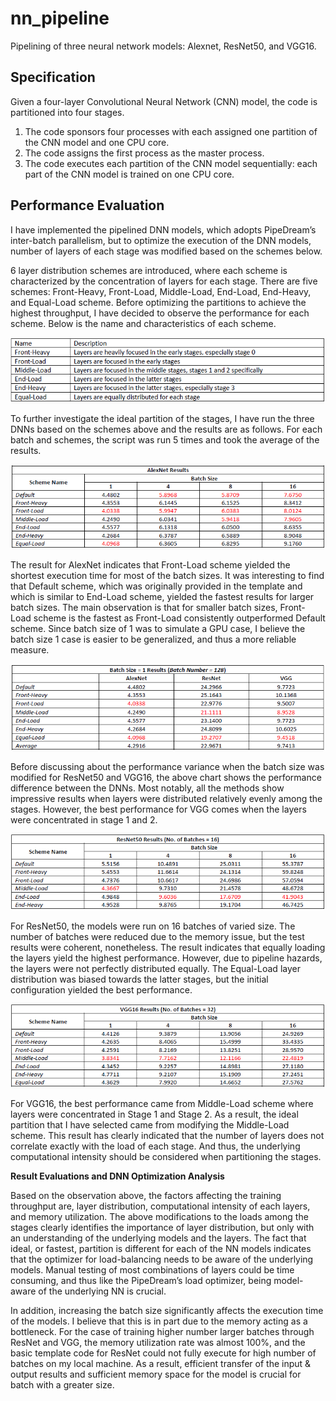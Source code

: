 # nn_pipeline
 Pipelining of three neural network models: Alexnet, ResNet50, and VGG16.

## Specification
Given a four-layer Convolutional Neural Network (CNN) model, the code is partitioned into four stages. 

1. The code sponsors four processes with each assigned one partition of the CNN model and one CPU core. 
2. The code assigns the first process as the master process. 
3. The code executes each partition of the CNN model sequentially: each part of the CNN model is trained on one CPU core.

## Performance Evaluation

I have implemented the pipelined DNN models, which adopts PipeDream’s inter-batch parallelism, but to optimize 
the execution of the DNN models, number of layers of each stage was modified based on the schemes below. 

6 layer distribution schemes are introduced, where each scheme is characterized by the concentration of layers for each stage. 
There are five schemes: Front-Heavy, Front-Load, Middle-Load, End-Load, End-Heavy, and Equal-Load scheme. 
Before optimizing the partitions to achieve the highest throughput, I have decided to observe the performance for each scheme. 
Below is the name and characteristics of each scheme.

![](results/spec_1.PNG)

To further investigate the ideal partition of the stages, I have run the three DNNs based on the schemes above and the results are as follows. For each batch and schemes, the script was run 5 times and took the average of the results.

![](results/result_1.PNG)

The result for AlexNet indicates that Front-Load scheme yielded the shortest execution time for most of the batch sizes. It was interesting to find that Default scheme, which was originally provided in the template and which is similar to End-Load scheme, yielded the fastest results for larger batch sizes. The main observation is that for smaller batch sizes, Front-Load scheme is the fastest as Front-Load consistently outperformed Default scheme. Since batch size of 1 was to simulate a GPU case, I believe the batch size 1 case is easier to be generalized, and thus a more reliable measure.

![](results/result_2.PNG)

Before discussing about the performance variance when the batch size was modified for ResNet50 and VGG16, the above chart shows the performance difference between the DNNs. Most notably, all the methods show impressive results when layers were distributed relatively evenly among the stages. However, the best performance for VGG comes when the layers were concentrated in stage 1 and 2.

![](results/result_3.PNG)

For ResNet50, the models were run on 16 batches of varied size. The number of batches were reduced due to the memory issue, but the test results were coherent, nonetheless. The result indicates that equally loading the layers yield the highest performance. However, due to pipeline hazards, the layers were not perfectly distributed equally. The Equal-Load layer distribution was biased towards the latter stages, but the initial configuration yielded the best performance.

![](results/result_4.PNG)

For VGG16, the best performance came from Middle-Load scheme where layers were concentrated in Stage 1 and Stage 2. As a result, the ideal partition that I have selected came from modifying the Middle-Load scheme. This result has clearly indicated that the number of layers does not correlate exactly with the load of each stage. And thus, the underlying computational intensity should be considered when partitioning the stages.

**Result Evaluations and DNN Optimization Analysis**

Based on the observation above, the factors affecting the training throughput are, layer distribution, computational intensity of each layers, and memory utilization. The above modifications to the loads among the stages clearly identifies the importance of layer distribution, but only with an understanding of the underlying models and the layers. The fact that ideal, or fastest, partition is different for each of the NN models indicates that the optimizer for load-balancing needs to be aware of the underlying models. Manual testing of most combinations of layers could be time consuming, and thus like the PipeDream’s load optimizer, being model-aware of the underlying NN is crucial.

In addition, increasing the batch size significantly affects the execution time of the models. I believe that this is in part due to the memory acting as a bottleneck. For the case of training higher number larger batches through ResNet and VGG, the memory utilization rate was almost 100%, and the basic template code for ResNet could not fully execute for high number of batches on my local machine. As a result, efficient transfer of the input & output results and sufficient memory space for the model is crucial for batch with a greater size.
